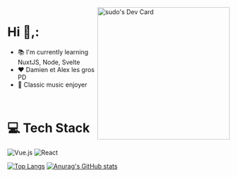 <a href="https://app.daily.dev/Heidegger">
  <img align="right" src="https://api.daily.dev/devcards/e1bdf3c68b8641a294da5e1619aac47f.png?r=a98" width="300" alt="sudo's Dev Card"/>
</a>

# Hi 👋,:
- 📚 I'm currently learning NuxtJS, Node, Svelte
- ❤️ Damien et Alex les gros PD
- 🎹 Classic music enjoyer

<br />

# 💻 Tech Stack
![Vue.js](https://img.shields.io/badge/vuejs-%2335495e.svg?style=for-the-badge&logo=vuedotjs&logoColor=%234FC08D) 
![React](https://img.shields.io/badge/react-%2320232a.svg?style=for-the-badge&logo=react&logoColor=%2361DAFB) 

[![Top Langs](https://github-readme-stats.vercel.app/api/top-langs/?username=frenchphalange)](https://github.com/anuraghazra/github-readme-stats)
[![Anurag's GitHub stats](https://github-readme-stats.vercel.app/api?username=frenchphalange)](https://github.com/anuraghazra/github-readme-stats)
